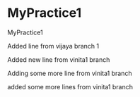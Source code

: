 # MyPractice1
MyPractice1

Added line from vijaya branch 1

Added new line from vinita1 branch

Adding some more line from vinita1 branch

added some more lines from vinita1 branch


